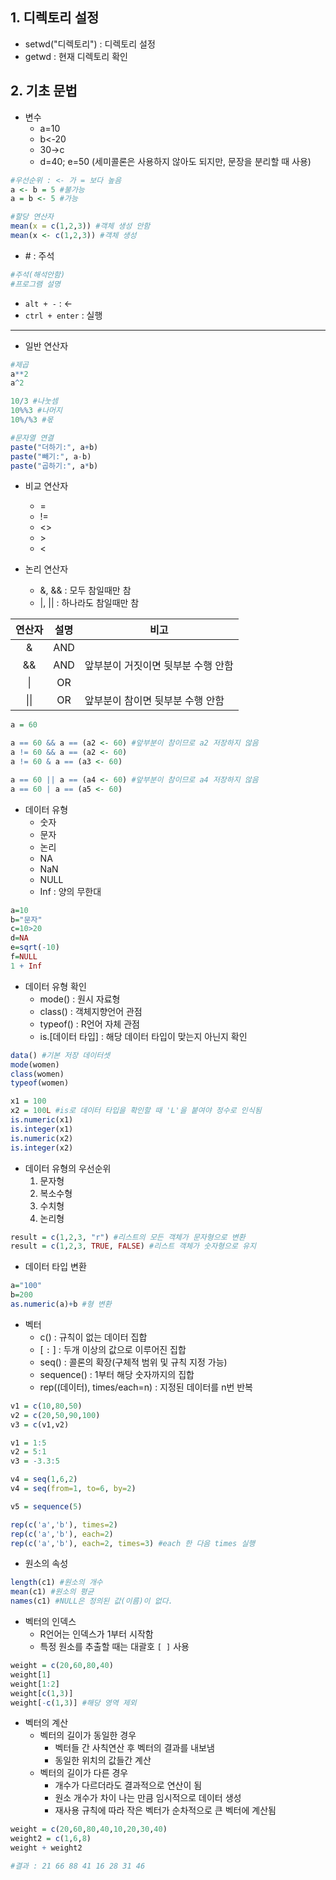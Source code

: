 ## 1. 디렉토리 설정
* setwd("디렉토리") : 디렉토리 설정
* getwd : 현재 디렉토리 확인

## 2. 기초 문법
* 변수
    - a=10
    - b<-20
    - 30->c
    - d=40; e=50 (세미콜론은 사용하지 않아도 되지만, 문장을 분리할 때 사용)
```r
#우선순위 : <- 가 = 보다 높음
a <- b = 5 #불가능
a = b <- 5 #가능

#할당 연산자
mean(x = c(1,2,3)) #객체 생성 안함
mean(x <- c(1,2,3)) #객체 생성
```

* \# : 주석
```r
#주석(해석안함)
#프로그램 설명
```

* `alt + -` : <-
* `ctrl + enter` : 실행
---

* 일반 연산자
```r
#제곱
a**2
a^2

10/3 #나눗셈
10%%3 #나머지
10%/%3 #몫

#문자열 연결
paste("더하기:", a+b)
paste("빼기:", a-b)
paste("곱하기:", a*b)
```
* 비교 연산자
    - =
    - !=
    - <>
    - \>
    - <

* 논리 연산자
    - &, && : 모두 참일때만 참
    - |, || : 하나라도 참일때만 참

| 연산자 | 설명 | 비고 |
|:---:|:---:|---|
| & | AND |
| && | AND | 앞부분이 거짓이면 뒷부분 수행 안함 |
| \| | OR | 
| \|\| | OR | 앞부분이 참이면 뒷부분 수행 안함 |

```r
a = 60

a == 60 && a == (a2 <- 60) #앞부분이 참이므로 a2 저장하지 않음
a != 60 && a == (a2 <- 60)
a != 60 & a == (a3 <- 60)

a == 60 || a == (a4 <- 60) #앞부분이 참이므로 a4 저장하지 않음
a == 60 | a == (a5 <- 60) 
```

* 데이터 유형
    - 숫자
    - 문자
    - 논리
    - NA
    - NaN
    - NULL
    - Inf : 양의 무한대
```r
a=10
b="문자"
c=10>20
d=NA
e=sqrt(-10)
f=NULL
1 + Inf
```

* 데이터 유형 확인
    - mode() : 원시 자료형
    - class() : 객체지향언어 관점
    - typeof() : R언어 자체 관점
    - is.[데이터 타입] : 해당 데이터 타입이 맞는지 아닌지 확인
```r
data() #기본 저장 데이터셋
mode(women)
class(women)
typeof(women)

x1 = 100
x2 = 100L #is로 데이터 타입을 확인할 때 'L'을 붙여야 정수로 인식됨
is.numeric(x1)
is.integer(x1)
is.numeric(x2)
is.integer(x2)
```

* 데이터 유형의 우선순위
    1. 문자형
    2. 복소수형
    3. 수치형
    4. 논리형
```r
result = c(1,2,3, "r") #리스트의 모든 객체가 문자형으로 변환
result = c(1,2,3, TRUE, FALSE) #리스트 객체가 숫자형으로 유지
```

* 데이터 타입 변환
```r
a="100"
b=200
as.numeric(a)+b #형 변환
```

* 벡터
    - c() : 규칙이 없는 데이터 집합
    - [ `:` ] : 두개 이상의 값으로 이루어진 집합
    - seq() : 콜론의 확장(구체적 범위 및 규칙 지정 가능)
    - sequence() : 1부터 해당 숫자까지의 집합
    - rep((데이터), times/each=n) : 지정된 데이터를 n번 반복
```r
v1 = c(10,80,50)
v2 = c(20,50,90,100)
v3 = c(v1,v2)

v1 = 1:5
v2 = 5:1
v3 = -3.3:5

v4 = seq(1,6,2)
v4 = seq(from=1, to=6, by=2)

v5 = sequence(5)

rep(c('a','b'), times=2)
rep(c('a','b'), each=2)
rep(c('a','b'), each=2, times=3) #each 한 다음 times 실행
```

* 원소의 속성
```r
length(c1) #원소의 개수
mean(c1) #원소의 평균
names(c1) #NULL은 정의된 값(이름)이 없다.
```

* 벡터의 인덱스
    - R언어는 인덱스가 1부터 시작함
    - 특정 원소를 추출할 때는 대괄호 `[ ]` 사용
```r
weight = c(20,60,80,40)
weight[1]
weight[1:2]
weight[c(1,3)]
weight[-c(1,3)] #해당 영역 제외
```

* 벡터의 계산
    - 벡터의 길이가 동일한 경우
        + 벡터들 간 사칙연산 후 벡터의 결과를 내보냄
        + 동일한 위치의 값들간 계산
    - 벡터의 길이가 다른 경우
        + 개수가 다르더라도 결과적으로 연산이 됨
        + 원소 개수가 차이 나는 만큼 임시적으로 데이터 생성
        + 재사용 규칙에 따라 작은 벡터가 순차적으로 큰 벡터에 계산됨
```r
weight = c(20,60,80,40,10,20,30,40)
weight2 = c(1,6,8)
weight + weight2

#결과 : 21 66 88 41 16 28 31 46
```
